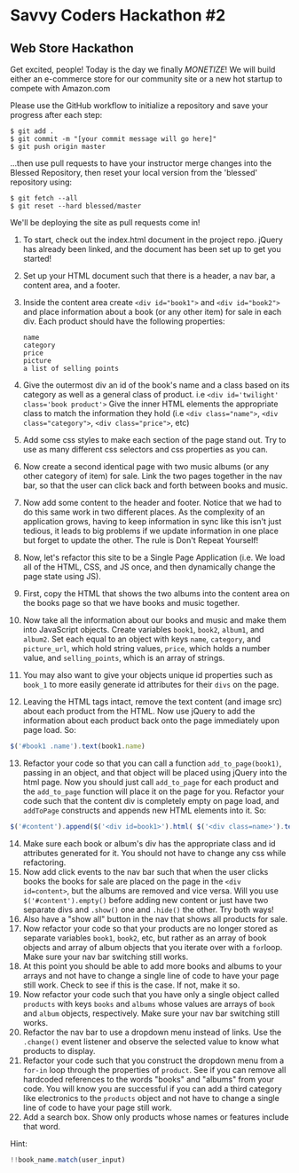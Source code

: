 # Savvy Coders Hackathon \#2
## Web Store Hackathon

Get excited, people! Today is the day we finally *MONETIZE*! We will build either an e-commerce store for our community site or a new hot startup to compete with Amazon.com

Please use the GitHub workflow to initialize a repository and save your progress after each step:
```
$ git add .
$ git commit -m "[your commit message will go here]"
$ git push origin master
```
...then use pull requests to have your instructor merge changes into the Blessed Repository, then reset your local version from the 'blessed' repository using:
```
$ git fetch --all
$ git reset --hard blessed/master
```
We'll be deploying the site as pull requests come in!

1. To start, check out the index.html document in the project repo. jQuery has already been linked, and the document has been set up to get you started!
2. Set up your HTML document such that there is a header, a nav bar, a content area, and a footer.
3. Inside the content area create `<div id="book1">` and `<div id="book2">` and place information about a book (or any other item) for sale in each div. Each product should have the following properties:
    ```
    name
    category
    price
    picture
    a list of selling points
    ```
4. Give the outermost div an id of the book's name and a class based on its category as well as a general class of product. i.e `<div id='twilight' class='book product'>` Give the inner HTML elements the appropriate class to match the information they hold (i.e `<div class="name">`, `<div class="category">`, `<div class="price">`, etc)
5. Add some css styles to make each section of the page stand out. Try to use as many different css selectors and css properties as you can.
6. Now create a second identical page with two music albums (or any other category of item) for sale. Link the two pages together in the nav bar, so that the user can click back and forth between books and music.
7. Now add some content to the header and footer. Notice that we had to do this same work in two different places. As the complexity of an application grows, having to keep information in sync like this isn't just tedious, it leads to big problems if we update information in one place but forget to update the other. The rule is Don't Repeat Yourself!
8. Now, let's refactor this site to be a Single Page Application (i.e. We load all of the HTML, CSS, and JS once, and then dynamically change the page state using JS).

9. First, copy the HTML that shows the two albums into the content area on the books page so that we have books and music together.
10. Now take all the information about our books and music and make them into JavaScript objects. Create variables `book1`, `book2`, `album1`, and `album2`. Set each equal to an object with keys `name`, `category`, and `picture_url`, which hold string values, `price`, which holds a number value, and `selling_points`, which is an array of strings.
11. You may also want to give your objects unique id properties such as `book_1` to more easily generate id attributes for their `divs` on the page.
12. Leaving the HTML tags intact, remove the text content (and image src) about each product from the HTML. Now use jQuery to add the information about each product back onto the page immediately upon page load. So:
```javascript
$('#book1 .name').text(book1.name)
```
13. Refactor your code so that you can call a function `add_to_page(book1)`, passing in an object, and that object will be placed using jQuery into the html page. Now you should just call `add_to_page` for each product and the `add_to_page` function will place it on the page for you.
Refactor your code such that the content div is completely empty on page load, and `addToPage` constructs and appends new HTML elements into it. So:
```javascript
$('#content').append($('<div id=book1>').html( $('<div class=name>').text(book1.name)))
```
14. Make sure each book or album's div has the appropriate class and id attributes generated for it. You should not have to change any css while refactoring.
15. Now add click events to the nav bar such that when the user clicks books the books for sale are placed on the page in the `<div id=content>`, but the albums are removed and vice versa. Will you use `$('#content').empty()` before adding new content or just have two separate divs and `.show()` one and `.hide()` the other. Try both ways!
16. Also have a "show all" button in the nav that shows all products for sale.
17. Now refactor your code so that your products are no longer stored as separate variables `book1`, `book2`, etc, but rather as an array of book objects and array of album objects that you iterate over with a `for`loop. Make sure your nav bar switching still works.
18. At this point you should be able to add more books and albums to your arrays and not have to change a single line of code to have your page still work. Check to see if this is the case. If not, make it so.
19. Now refactor your code such that you have only a single object called `products` with keys `books` and `albums` whose values are arrays of `book` and `album` objects, respectively. Make sure your nav bar switching still works.
20. Refactor the nav bar to use a dropdown menu instead of links. Use the `.change()` event listener and observe the selected value to know what products to display.
21. Refactor your code such that you construct the dropdown menu from a `for-in` loop through the properties of `product`. See if you can remove all hardcoded references to the words "books" and "albums" from your code. You will know you are successful if you can add a third category like electronics to the `products` object and not have to change a single line of code to have your page still work.
22. Add a search box. Show only products whose names or features include that word. 

Hint:
```javascript
!!book_name.match(user_input)
```
